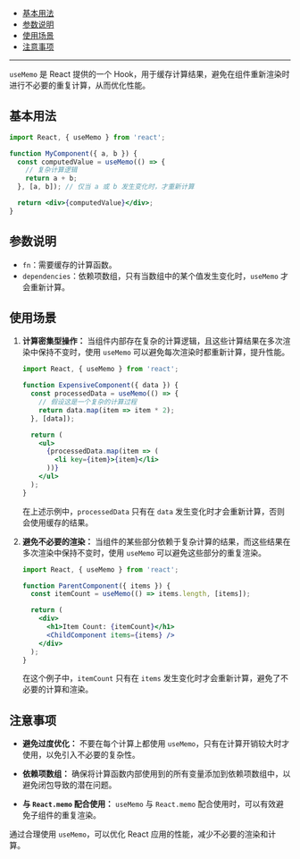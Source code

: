 - [基本用法](#基本用法)
- [参数说明](#参数说明)
- [使用场景](#使用场景)
- [注意事项](#注意事项)
---

`useMemo` 是 React 提供的一个 Hook，用于缓存计算结果，避免在组件重新渲染时进行不必要的重复计算，从而优化性能。

## 基本用法

```jsx
import React, { useMemo } from 'react';

function MyComponent({ a, b }) {
  const computedValue = useMemo(() => {
    // 复杂计算逻辑
    return a + b;
  }, [a, b]); // 仅当 a 或 b 发生变化时，才重新计算

  return <div>{computedValue}</div>;
}
```

## 参数说明

- `fn`：需要缓存的计算函数。
- `dependencies`：依赖项数组，只有当数组中的某个值发生变化时，`useMemo` 才会重新计算。

## 使用场景

1. **计算密集型操作：** 当组件内部存在复杂的计算逻辑，且这些计算结果在多次渲染中保持不变时，使用 `useMemo` 可以避免每次渲染时都重新计算，提升性能。

   ```jsx
   import React, { useMemo } from 'react';

   function ExpensiveComponent({ data }) {
     const processedData = useMemo(() => {
       // 假设这是一个复杂的计算过程
       return data.map(item => item * 2);
     }, [data]);

     return (
       <ul>
         {processedData.map(item => (
           <li key={item}>{item}</li>
         ))}
       </ul>
     );
   }
   ```

   在上述示例中，`processedData` 只有在 `data` 发生变化时才会重新计算，否则会使用缓存的结果。

2. **避免不必要的渲染：** 当组件的某些部分依赖于复杂计算的结果，而这些结果在多次渲染中保持不变时，使用 `useMemo` 可以避免这些部分的重复渲染。

   ```jsx
   import React, { useMemo } from 'react';

   function ParentComponent({ items }) {
     const itemCount = useMemo(() => items.length, [items]);

     return (
       <div>
         <h1>Item Count: {itemCount}</h1>
         <ChildComponent items={items} />
       </div>
     );
   }
   ```

   在这个例子中，`itemCount` 只有在 `items` 发生变化时才会重新计算，避免了不必要的计算和渲染。

## 注意事项

- **避免过度优化：** 不要在每个计算上都使用 `useMemo`，只有在计算开销较大时才使用，以免引入不必要的复杂性。

- **依赖项数组：** 确保将计算函数内部使用到的所有变量添加到依赖项数组中，以避免闭包导致的潜在问题。

- **与 `React.memo` 配合使用：** `useMemo` 与 `React.memo` 配合使用时，可以有效避免子组件的重复渲染。

通过合理使用 `useMemo`，可以优化 React 应用的性能，减少不必要的渲染和计算。 